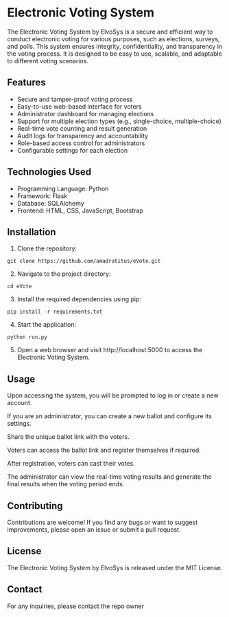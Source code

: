# Electronic Voting System

The Electronic Voting System by ElvoSys is a secure and efficient way to conduct electronic voting for various purposes, such as elections, surveys, and polls. This system ensures integrity, confidentiality, and transparency in the voting process. It is designed to be easy to use, scalable, and adaptable to different voting scenarios.
## Features

- Secure and tamper-proof voting process
- Easy-to-use web-based interface for voters
- Administrator dashboard for managing elections
- Support for multiple election types (e.g., single-choice, multiple-choice)
- Real-time vote counting and result generation
- Audit logs for transparency and accountability
- Role-based access control for administrators
- Configurable settings for each election

## Technologies Used
- Programming Language: Python
- Framework: Flask
- Database: SQLAlchemy
- Frontend: HTML, CSS, JavaScript, Bootstrap

## Installation

1. Clone the repository:
```
git clone https://github.com/amadratitus/eVote.git
```
2. Navigate to the project directory:
```
cd eVote
```
3. Install the required dependencies using pip:
```
pip install -r requirements.txt
```
4. Start the application:
```
python run.py
```
5. Open a web browser and visit http://localhost:5000 to access the Electronic Voting System.

## Usage
Upon accessing the system, you will be prompted to log in or create a new account.

If you are an administrator, you can create a new ballot and configure its settings.

Share the unique ballot link with the voters.

Voters can access the ballot link and register themselves if required.

After registration, voters can cast their votes.

The administrator can view the real-time voting results and generate the final results when the voting period ends.

## Contributing
Contributions are welcome! If you find any bugs or want to suggest improvements, please open an issue or submit a pull request.

## License
The Electronic Voting System by ElvoSys is released under the MIT License.

## Contact
For any inquiries, please contact the repo owner
